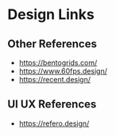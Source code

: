 # Design Links

## Other References

- https://bentogrids.com/
- https://www.60fps.design/
- https://recent.design/


## UI UX References

- https://refero.design/